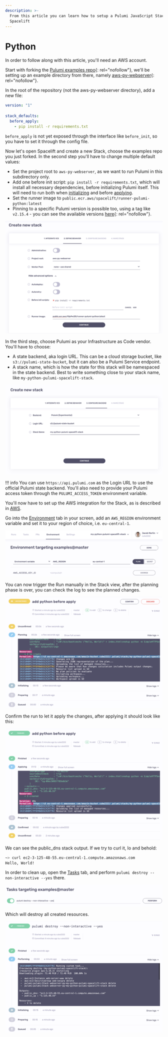 ```yaml
---
description: >-
  From this article you can learn how to setup a Pulumi JavaScript Stack in
  Spacelift
---
```


# Python

In order to follow along with this article, you'll need an AWS account.

Start with forking the [Pulumi examples repo](https://github.com/pulumi/examples){: rel="nofollow"}, we'll be setting up an example directory from there, namely [aws-py-webserver](https://github.com/pulumi/examples/tree/master/aws-py-webserver){: rel="nofollow"}.

In the root of the repository (not the aws-py-webserver directory), add a new file:

```yaml title=".spacelift/config.yml"
version: "1"

stack_defaults:
  before_apply:
    - pip install -r requirements.txt
```

`before_apply` is not yet exposed through the interface like `before_init`, so you have to set it through the config file.

Now let's open Spacelift and create a new Stack, choose the examples repo you just forked. In the second step you'll have to change multiple default values:

- Set the project root to `aws-py-webserver`, as we want to run Pulumi in this subdirectory only.
- Add one before init script: `pip install -r requirements.txt`, which will install all necessary dependencies, before initializing Pulumi itself. This will need to run both when [initializing](../../../concepts/run/#initializing) and before [applying](../../../concepts/run/#applying).
- Set the runner image to `public.ecr.aws/spacelift/runner-pulumi-python:latest`
- Pinning to a specific Pulumi version is possible too, using a tag like `v2.15.4` - you can see the available versions [here](https://gallery.ecr.aws/spacelift/runner-pulumi-python){: rel="nofollow"}.

![Define behavior.](<../../../assets/screenshots/image (44).png>)

In the third step, choose Pulumi as your Infrastructure as Code vendor. You'll have to choose:

- A state backend, aka login URL. This can be a cloud storage bucket, like `s3://pulumi-state-bucket`, but it can also be a Pulumi Service endpoint.
- A stack name, which is how the state for this stack will be namespaced in the state backend. Best to write something close to your stack name, like `my-python-pulumi-spacelift-stack`.

![Configure backend.](<../../../assets/screenshots/image (34).png>)

!!! info
    You can use `https://api.pulumi.com` as the Login URL to use the official Pulumi state backend. You'll also need to provide your Pulumi access token through the `PULUMI_ACCESS_TOKEN` environment variable.

You'll now have to set up the AWS integration for the Stack, as is described in [AWS](../../../integrations/cloud-providers/aws.md#setting-up-aws-integration).

Go into the [Environment](../../../concepts/configuration/environment.md) tab in your screen, add an `AWS_REGION` environment variable and set it to your region of choice, i.e. `eu-central-1`.

![Configure environment.](<../../../assets/screenshots/image (24).png>)

You can now trigger the Run manually in the Stack view, after the planning phase is over, you can check the log to see the planned changes.

![Pending confirmation.](<../../../assets/screenshots/image (13).png>)

Confirm the run to let it apply the changes, after applying it should look like this:

![Applied](<../../../assets/screenshots/image (14).png>)

We can see the public\_dns stack output. If we try to curl it, lo and behold:

```bash
~> curl ec2-3-125-48-55.eu-central-1.compute.amazonaws.com
Hello, World!
```

In order to clean up, open the [Tasks](../../../concepts/run/task.md) tab, and perform `pulumi destroy --non-interactive --yes` there.

![Performing cleanup task.](<../../../assets/screenshots/image (5).png>)

Which will destroy all created resources.

![Destruction complete.](<../../../assets/screenshots/image (15).png>)
